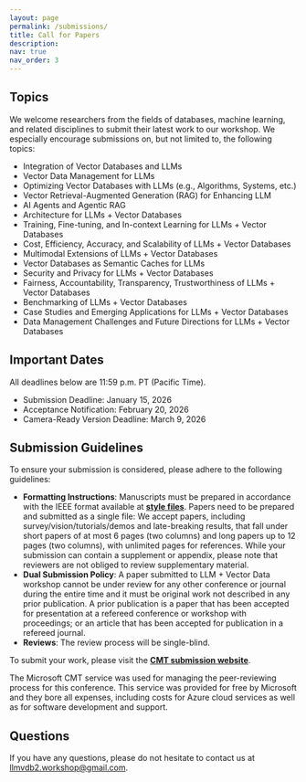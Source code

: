 ```yaml
---
layout: page
permalink: /submissions/
title: Call for Papers
description: 
nav: true
nav_order: 3
---
```

## Topics

We welcome researchers from the fields of databases, machine learning, and related disciplines to submit their latest work to our workshop. We especially encourage submissions on, but not limited to, the following topics:
* Integration of Vector Databases and LLMs
* Vector Data Management for LLMs
* Optimizing Vector Databases with LLMs (e.g., Algorithms, Systems, etc.)
* Vector Retrieval-Augmented Generation (RAG) for Enhancing LLM
* AI Agents and Agentic RAG
* Architecture for LLMs + Vector Databases
* Training, Fine-tuning, and In-context Learning for LLMs + Vector Databases
* Cost, Efficiency, Accuracy, and Scalability of LLMs + Vector Databases
* Multimodal Extensions of LLMs + Vector Databases
* Vector Databases as Semantic Caches for LLMs
* Security and Privacy for LLMs + Vector Databases
* Fairness, Accountability, Transparency, Trustworthiness of LLMs + Vector Databases
* Benchmarking of LLMs + Vector Databases
* Case Studies and Emerging Applications for LLMs + Vector Databases
* Data Management Challenges and Future Directions for LLMs + Vector Databases

## Important Dates
All deadlines below are 11:59 p.m. PT (Pacific Time).

*   Submission Deadline: January 15, 2026
*   Acceptance Notification: February 20, 2026
*   Camera-Ready Version Deadline: March 9, 2026

<!--
Previous deadlines (ICDE 2025):
*   Submission Deadline: ~~February 05, 2025~~ February 19, 2025
*   Acceptance Notification: ~~March 05, 2025~~ March 19, 2025
*   Camera-Ready Version Deadline: ~~March 21, 2025~~  April 4, 2025
-->

## Submission Guidelines

To ensure your submission is considered, please adhere to the following guidelines:

* **Formatting Instructions**: Manuscripts must be prepared in accordance with the IEEE format available at **[style files](https://www.ieee.org/conferences_events/conferences/publishing/templates.html)**. Papers need to be prepared and submitted as a single file: We accept papers, including survey/vision/tutorials/demos and late-breaking results, that fall under short papers of at most 6 pages (two columns) and long papers up to 12 pages (two columns), with unlimited pages for references. While your submission can contain a supplement or appendix, please note that reviewers are not obliged to review supplementary material.
*   **Dual Submission Policy**: A paper submitted to LLM + Vector Data workshop cannot be under review for any other conference or journal during the entire time and it must be original work not described in any prior publication. A prior publication is a paper that has been accepted for presentation at a refereed conference or workshop with proceedings; or an article that has been accepted for publication in a refereed journal. 
*   **Reviews**: The review process will be single-blind.

To submit your work, please visit the **[CMT submission website](https://cmt3.research.microsoft.com/LLMVectorDB2026)**.

The Microsoft CMT service was used for managing the peer-reviewing process for this conference. This service was provided for free by Microsoft and they bore all expenses, including costs for Azure cloud services as well as for software development and support.


## Questions

If you have any questions, please do not hesitate to contact us at [llmvdb2.workshop@gmail.com](mailto:llmvdb2.workshop@gmail.com).
